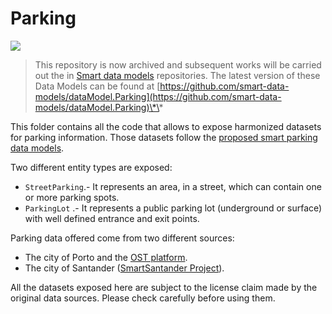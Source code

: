 # Parking

![](https://nexus.lab.fiware.org/static/badges/statuses/deprecated.svg)

> This repository is now archived and subsequent works will be carried out the
> in [Smart data models](https://github.com/smart-data-models) repositories. The
> latest version of these Data Models can be found at
> [https://github.com/smart-data-models/dataModel.Parking](https://github.com/smart-data-models/dataModel.Parking)\*\*

This folder contains all the code that allows to expose harmonized datasets for
parking information. Those datasets follow the
[proposed smart parking data models](https://docs.google.com/document/d/17leIlKCE5EdOtrAurbIsvbjRnE6UMEXQcNVswvS0J_A/edit?usp=sharing).

Two different entity types are exposed:

-   `StreetParking`.- It represents an area, in a street, which can contain one
    or more parking spots.
-   `ParkingLot` .- It represents a public parking lot (underground or surface)
    with well defined entrance and exit points.

Parking data offered come from two different sources:

-   The city of Porto and the [OST platform](http://ost.pt).
-   The city of Santander ([SmartSantander Project](http://smartsantander.eu/)).

All the datasets exposed here are subject to the license claim made by the
original data sources. Please check carefully before using them.

